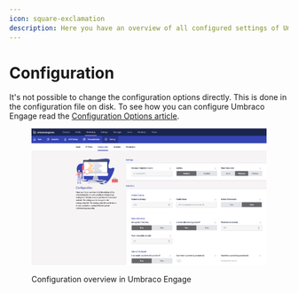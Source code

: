 ```yaml
---
icon: square-exclamation
description: Here you have an overview of all configured settings of Umbraco Engage.
---
```


# Configuration

It's not possible to change the configuration options directly. This is done in the configuration file on disk. To see how you can configure Umbraco Engage read the [Configuration Options article](../../developers/settings/configuration-options-2-x/).

<figure><img src="../../.gitbook/assets/image (16).png" alt="Configuration overview in Umbraco Engage"><figcaption><p>Configuration overview in Umbraco Engage</p></figcaption></figure>

